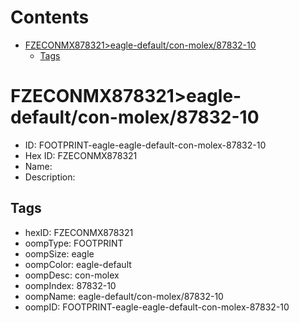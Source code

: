 



Contents
========

* [FZECONMX878321>eagle-default/con-molex/87832-10](#fzeconmx878321eagle-defaultcon-molex87832-10)
	* [Tags](#tags)

# FZECONMX878321>eagle-default/con-molex/87832-10

- ID: FOOTPRINT-eagle-eagle-default-con-molex-87832-10
- Hex ID: FZECONMX878321
- Name: 
- Description: 

## Tags

- hexID: FZECONMX878321
- oompType: FOOTPRINT
- oompSize: eagle
- oompColor: eagle-default
- oompDesc: con-molex
- oompIndex: 87832-10
- oompName: eagle-default/con-molex/87832-10
- oompID: FOOTPRINT-eagle-eagle-default-con-molex-87832-10
